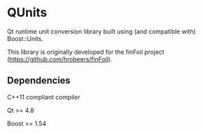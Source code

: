QUnits
======

Qt runtime unit conversion library built using (and compatible with) Boost::Units.

This library is originally developed for the finFoil project (https://github.com/hrobeers/finFoil).


## Dependencies

C++11 compliant compiler

Qt >= 4.8

Boost >= 1.54
